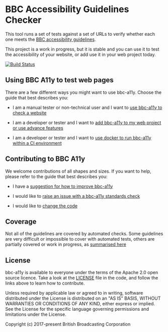 # BBC Accessibility Guidelines Checker

This tool runs a set of tests against a set of URLs to verify whether each one
meets the [BBC accessibility guidelines](http://www.bbc.co.uk/guidelines/futuremedia/accessibility/).

This project is a work in progress, but it is stable and you can use it to
test the accessibility of your website, or add use it in your web project
today.

[![Build Status](https://travis-ci.org/bbc/bbc-a11y.svg?branch=master)](https://travis-ci.org/bbc/bbc-a11y)

## Using BBC A11y to test web pages

There are a few different ways you might want to use bbc-a11y. Choose the guide
that best describes you:

* I am a manual tester or non-technical user and I want to
  [use bbc-a11y to check a website](./guides/using/checking-a-website.md)

* I am a developer or tester and I want to
  [add bbc-a11y to my web project or use advance features](./guides/using/using-bbc-a11y-in-your-project.md)

* I am a developer or tester and I want to
  [use docker to run bbc-a11y within a CI environment](./docker/README.md)

## Contributing to BBC A11y

We welcome contributions of all shapes and sizes. If you want to help, please
refer to the guide that best describes you:

* I have a
  [suggestion for how to improve bbc-a11y](./guides/contributing/suggesting-improvements.md)

* I would like to
  [raise an issue with a bbc-a11y standards check](./guides/contributing/raising-issues-with-standards-checks.md)

* I would like to
  [change the code](./guides/contributing/code-changes.md)

## Coverage

Not all of the guidelines are covered by automated checks. Some guidelines are
very difficult or impossible to cover with automated tests, others are partially
covered or work in progress, as [summarised here](./guides/coverage.md)

## License

bbc-a11y is available to everyone under the terms of the Apache 2.0 open source
licence. Take a look at the [LICENSE](./LICENSE) file in the code, and follow the links above to learn how to contribute.

Unless required by applicable law or agreed to in writing, software
distributed under the License is distributed on an "AS IS" BASIS,
WITHOUT WARRANTIES OR CONDITIONS OF ANY KIND, either express or implied.
See the License for the specific language governing permissions and
limitations under the License.

Copyright (c) 2017-present British Broadcasting Corporation
